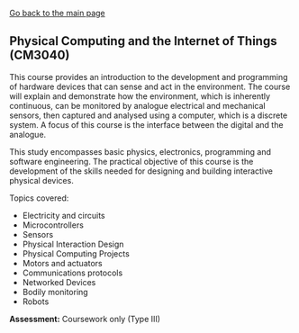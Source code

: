 [Go back to the main page](../../../README.md)

## Physical Computing and the Internet of Things (CM3040)

This course provides an introduction to the development and programming
of hardware devices that can sense and act in the environment. The
course will explain and demonstrate how the environment, which is
inherently continuous, can be monitored by analogue electrical and
mechanical sensors, then captured and analysed using a computer, which
is a discrete system. A focus of this course is the interface between
the digital and the analogue.

This study encompasses basic physics, electronics, programming and
software engineering. The practical objective of this course is the
development of the skills needed for designing and building interactive
physical devices.

Topics covered:

- Electricity and circuits
- Microcontrollers
- Sensors
- Physical Interaction Design
- Physical Computing Projects
- Motors and actuators
- Communications protocols
- Networked Devices
- Bodily monitoring
- Robots

**Assessment:** Coursework only (Type III)
